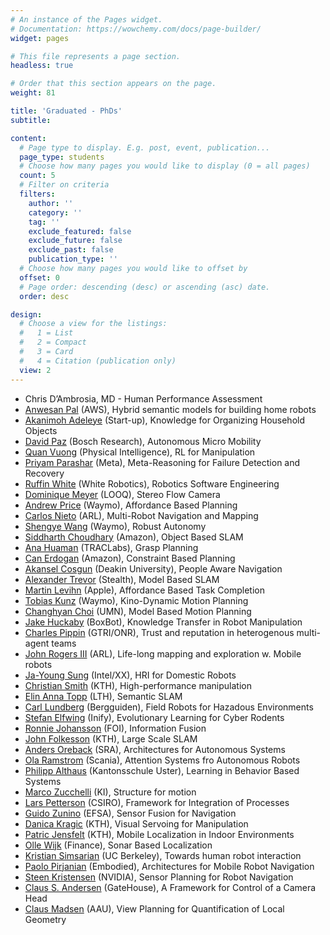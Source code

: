 ```yaml
---
# An instance of the Pages widget.
# Documentation: https://wowchemy.com/docs/page-builder/
widget: pages

# This file represents a page section.
headless: true

# Order that this section appears on the page.
weight: 81

title: 'Graduated - PhDs'
subtitle:

content:
  # Page type to display. E.g. post, event, publication...
  page_type: students
  # Choose how many pages you would like to display (0 = all pages)
  count: 5
  # Filter on criteria
  filters:
    author: ''
    category: ''
    tag: ''
    exclude_featured: false
    exclude_future: false
    exclude_past: false
    publication_type: ''
  # Choose how many pages you would like to offset by
  offset: 0
  # Page order: descending (desc) or ascending (asc) date.
  order: desc

design:
  # Choose a view for the listings:
  #   1 = List
  #   2 = Compact
  #   3 = Card
  #   4 = Citation (publication only)
  view: 2
---
```


- Chris D’Ambrosia, MD - Human Performance Assessment
- [Anwesan Pal](https://anwesanpal.github.io/) (AWS), Hybrid semantic models for building  home robots
- [Akanimoh Adeleye](https://www.linkedin.com/in/aka-sanmi-adeleye/) (Start-up), Knowledge for Organizing Household Objects
- [David Paz](https://www.linkedin.com/in/david-paz/) (Bosch Research), Autonomous Micro Mobility
- [Quan Vuong](https://www.linkedin.com/in/quan-vuong-0a4a6460/) (Physical Intelligence), RL for Manipulation
- [Priyam Parashar](https://www.linkedin.com/in/priyamparashar/) (Meta), Meta-Reasoning for Failure Detection and Recovery
- [Ruffin White](Independent) (White Robotics), Robotics Software Engineering
- [Dominique Meyer](https://www.linkedin.com/in/meydom/) (LOOQ), Stereo Flow Camera
- [Andrew Price](https://www.linkedin.com/in/andrew-price-14a0b514/) (Waymo), Affordance Based Planning
- [Carlos Nieto](https://www.linkedin.com/in/carlos-nieto-granda-62446641/) (ARL), Multi-Robot Navigation and Mapping
- [Shengye Wang](https://www.linkedin.com/in/shengyewang/) (Waymo), Robust Autonomy
- [Siddharth Choudhary](https://www.linkedin.com/in/siddharthchoudhary/) (Amazon), Object Based SLAM
- [Ana Huaman](https://www.linkedin.com/in/ana-huaman-quispe-a26bab33/) (TRACLabs), Grasp Planning
- [Can Erdogan](https://www.linkedin.com/in/can-e-a8304920/) (Amazon), Constraint Based Planning
- [Akansel Cosgun](https://www.linkedin.com/in/akan-cosgun-02608847/) (Deakin University), People Aware Navigation
- [Alexander Trevor](https://www.linkedin.com/in/alexanderjbtrevor/) (Stealth), Model Based SLAM
- [Martin Levihn](https://www.linkedin.com/in/martin-levihn-93349589/) (Apple), Affordance Based Task Completion
- [Tobias Kunz](https://www.linkedin.com/in/tobias-kunz-a8875250/) (Waymo), Kino-Dynamic Motion Planning
- [Changhyan Choi](https://www.linkedin.com/in/changhyun-choi-a7154232/) (UMN), Model Based Motion Planning
- [Jake Huckaby](https://www.linkedin.com/in/jakehuckaby/) (BoxBot), Knowledge Transfer in Robot Manipulation
- [Charles Pippin](https://www.linkedin.com/in/charles-pippin-48150256/) (GTRI/ONR), Trust and reputation in heterogenous multi-agent teams
- [John Rogers III](https://www.linkedin.com/in/john-rogers-41921a12/) (ARL), Life-long mapping and exploration w. Mobile robots
- [Ja-Young Sung]() (Intel/XX), HRI for Domestic Robots
- [Christian Smith](https://www.linkedin.com/in/christian-smith-ba6b27/) (KTH), High-performance manipulation
- [Elin Anna Topp](https://www.linkedin.com/in/elin-anna-topp-a3807657/) (LTH), Semantic SLAM
- [Carl Lundberg](https://www.linkedin.com/in/carl-lundberg-0810334/) (Bergguiden), Field Robots for Hazadous Environments
- [Stefan Elfwing](https://www.linkedin.com/in/stefan-elfwing-0660a6187/) (Inify), Evolutionary Learning for Cyber Rodents
- [Ronnie Johansson](https://www.linkedin.com/in/ronnie-johansson-455a31/) (FOI), Information Fusion
- [John Folkesson](https://www.linkedin.com/in/john-folkesson/) (KTH), Large Scale SLAM
- [Anders Oreback]() (SRA), Architectures for Autonomous Systems
- [Ola Ramstrom](https://www.linkedin.com/in/ola-ramstr%C3%B6m-972a4b2/) (Scania), Attention Systems fro Autonomous Robots
- [Philipp Althaus](https://www.linkedin.com/in/philippalthaus/) (Kantonsschule Uster), Learning in Behavior Based Systems
- [Marco Zucchelli](https://www.linkedin.com/in/marco-zucchelli-919a183/) (KI), Structure for motion
- [Lars Petterson](https://www.linkedin.com/in/lars-petersson-9013541/) (CSIRO), Framework for Integration of Processes
- [Guido Zunino](https://www.linkedin.com/in/guidozunino/) (EFSA), Sensor Fusion for Navigation
- [Danica Kragic](https://www.linkedin.com/in/danica-kragic-8039b4/) (KTH), Visual Servoing for Manipulation
- [Patric Jensfelt](https://www.linkedin.com/in/patric-jensfelt-b3574556/) (KTH), Mobile Localization in Indoor Environments
- [Olle Wijk]() (Finance), Sonar Based Localization
- [Kristian Simsarian](https://www.linkedin.com/in/ksimsarian/) (UC Berkeley), Towards human robot interaction
- [Paolo Pirjanian](https://www.linkedin.com/in/paolopirjanian/) (Embodied), Architectures for Mobile Robot Navigation
- [Steen Kristensen](https://www.linkedin.com/in/steen-kristensen-242503/) (NVIDIA), Sensor Planning for Robot Navigation
- [Claus S. Andersen](https://www.linkedin.com/in/claus-siggaard-andersen-847474/) (GateHouse), A Framework for Control of a Camera Head
- [Claus Madsen](https://www.linkedin.com/in/clmadsen/) (AAU), View Planning for Quantification of Local Geometry

